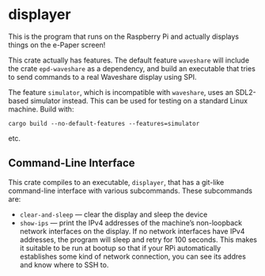 # displayer

This is the program that runs on the Raspberry Pi and actually displays things
on the e-Paper screen!

This crate actually has features. The default feature `waveshare` will include
the crate `epd-waveshare` as a dependency, and build an executable that tries
to send commands to a real Waveshare display using SPI.

The feature `simulator`, which is incompatible with `waveshare`, uses an
SDL2-based simulator instead. This can be used for testing on a standard Linux
machine. Build with:

```
cargo build --no-default-features --features=simulator
```

etc.


## Command-Line Interface

This crate compiles to an executable, `displayer`, that has a git-like
command-line interface with various subcommands. These subcommands are:

- `clear-and-sleep` — clear the display and sleep the device
- `show-ips` — print the IPv4 addresses of the machine’s non-loopback network
  interfaces on the display. If no network interfaces have IPv4 addresses, the
  program will sleep and retry for 100 seconds. This makes it suitable to be
  run at bootup so that if your RPi automatically establishes some kind of
  network connection, you can see its addres and know where to SSH to.
